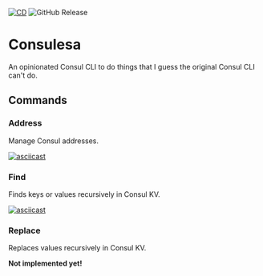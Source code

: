 [![CD](https://github.com/rzcastilho/consulesa/actions/workflows/cd.yaml/badge.svg)](https://github.com/rzcastilho/consulesa/actions/workflows/cd.yaml)
![GitHub Release](https://img.shields.io/github/v/release/rzcastilho/consulesa)

# Consulesa

An opinionated Consul CLI to do things that I guess the original Consul CLI can't do.

## Commands

### Address

Manage Consul addresses.

[![asciicast](https://asciinema.org/a/ldTtnKu7dP9rkrhvwDLp5OiwV.svg)](https://asciinema.org/a/ldTtnKu7dP9rkrhvwDLp5OiwV)

### Find

Finds keys or values recursively in Consul KV.

[![asciicast](https://asciinema.org/a/HHI4acCJfox2XK987mxn5PyXl.svg)](https://asciinema.org/a/HHI4acCJfox2XK987mxn5PyXl)

### Replace

Replaces values recursively in Consul KV.

**Not implemented yet!**

